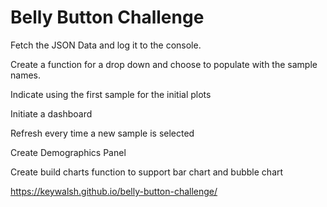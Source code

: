 # Belly Button Challenge

Fetch the JSON Data and log it to the console. 

Create a function for a drop down and choose to populate with the sample names. 

Indicate using the first sample for the initial plots 

Initiate a dashboard 

Refresh every time a new sample is selected

Create Demographics Panel 

Create build charts function to support bar chart and bubble chart

https://keywalsh.github.io/belly-button-challenge/


